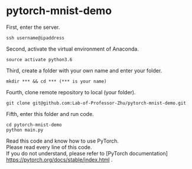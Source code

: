 # pytorch-mnist-demo
First, enter the server.  
```
ssh username@ipaddress
```
Second, activate the virtual environment of Anaconda.  
```
source activate python3.6
```
Third, create a folder with your own name and enter your folder.  
```
mkdir *** && cd *** (*** is your name)
```
Fourth, clone remote repository to local (your folder).  
```
git clone git@github.com:Lab-of-Professor-Zhu/pytorch-mnist-demo.git
```
Fifth, enter this folder and run code.  
```
cd pytorch-mnist-demo  
python main.py
```
  
Read this code and know how to use PyTorch.  
Please read every line of this code.  
If you do not understand, please refer to [PyTorch documentation] https://pytorch.org/docs/stable/index.html .

